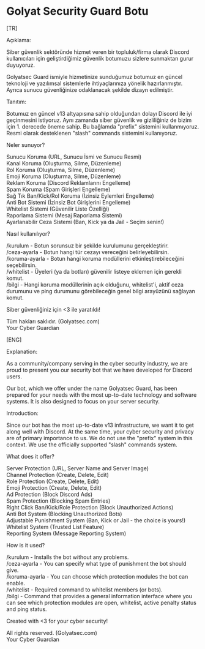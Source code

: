 # Golyat Security Guard Botu

[TR]

Açıklama:

Siber güvenlik sektöründe hizmet veren bir topluluk/firma olarak Discord kullanıcıları için geliştirdiğimiz güvenlik botumuzu sizlere sunmaktan gurur duyuyoruz.

Golyatsec Guard ismiyle hizmetinize sunduğumuz botumuz en güncel teknoloji ve yazılımsal sistemlerle ihtiyaçlarınıza yönelik hazırlanmıştır. Ayrıca sunucu güvenliğinize odaklanacak şekilde dizayn edilmiştir.

Tanıtım:

Botumuz en güncel v13 altyapısına sahip olduğundan dolayı Discord ile iyi geçinmesini istiyoruz. Aynı zamanda siber güvenlik ve gizliliğiniz de bizim için 1. derecede öneme sahip. Bu bağlamda "prefix" sistemini kullanmıyoruz. Resmi olarak desteklenen "slash" commands sistemini kullanıyoruz.

Neler sunuyor?

Sunucu Koruma (URL, Sunucu İsmi ve Sunucu Resmi) <br>
Kanal Koruma (Oluşturma, Silme, Düzenleme) <br>
Rol Koruma (Oluşturma, Silme, Düzenleme) <br>
Emoji Koruma (Oluşturma, Silme, Düzenleme) <br>
Reklam Koruma (Discord Reklamlarını Engelleme) <br>
Spam Koruma (Spam Girişleri Engelleme) <br>
Sağ Tık Ban/Kick/Rol Koruma (İzinsiz Eylemleri Engelleme) <br>
Anti Bot Sistemi (İzinsiz Bot Girişlerini Engelleme) <br>
Whitelist Sistemi (Güvenilir Liste Özelliği) <br>
Raporlama Sistemi (Mesaj Raporlama Sistemi) <br>
Ayarlanabilir Ceza Sistemi (Ban, Kick ya da Jail - Seçim senin!) <br>

Nasıl kullanılıyor?

/kurulum - Botun sorunsuz bir şekilde kurulumunu gerçekleştirir. <br>
/ceza-ayarla - Botun hangi tür cezayı vereceğini belirleyebilirsin. <br>
/koruma-ayarla - Botun hangi koruma modüllerini etkinleştirebileceğini seçebilirsin. <br>
/whitelist - Üyeleri (ya da botları) güvenilir listeye eklemen için gerekli komut. <br>
/bilgi - Hangi koruma modüllerinin açık olduğunu, whitelist'i, aktif ceza durumunu ve ping durumunu görebileceğin genel bilgi arayüzünü sağlayan komut. <br>

Siber güvenliğiniz için <3 ile yaratıldı! 

Tüm hakları saklıdır. (Golyatsec.com)<br>
Your Cyber Guardian

<p>

[ENG]

Explanation:

As a community/company serving in the cyber security industry, we are proud to present you our security bot that we have developed for Discord users.

Our bot, which we offer under the name Golyatsec Guard, has been prepared for your needs with the most up-to-date technology and software systems. It is also designed to focus on your server security.

Introduction:

Since our bot has the most up-to-date v13 infrastructure, we want it to get along well with Discord. At the same time, your cyber security and privacy are of primary importance to us. We do not use the "prefix" system in this context. We use the officially supported "slash" commands system.

What does it offer?

Server Protection (URL, Server Name and Server Image) <br>
Channel Protection (Create, Delete, Edit) <br>
Role Protection (Create, Delete, Edit) <br>
Emoji Protection (Create, Delete, Edit) <br>
Ad Protection (Block Discord Ads) <br>
Spam Protection (Blocking Spam Entries) <br>
Right Click Ban/Kick/Role Protection (Block Unauthorized Actions) <br>
Anti Bot System (Blocking Unauthorized Bots) <br>
Adjustable Punishment System (Ban, Kick or Jail - the choice is yours!) <br>
Whitelist System (Trusted List Feature) <br>
Reporting System (Message Reporting System) <br>

How is it used?

/kurulum - Installs the bot without any problems. <br>
/ceza-ayarla  - You can specify what type of punishment the bot should give. <br>
/koruma-ayarla - You can choose which protection modules the bot can enable. <br>
/whitelist - Required command to whitelist members (or bots). <br>
/bilgi - Command that provides a general information interface where you can see which protection modules are open, whitelist, active penalty status and ping status. <br>

Created with <3 for your cyber security!

All rights reserved. (Golyatsec.com) <br>
Your Cyber Guardian
